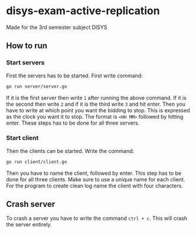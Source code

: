 # disys-exam-active-replication
Made for the 3rd semester subject DISYS

## How to run

### Start servers

First the servers has to be started.
First write command:

```bash
go run server/server.go
```

If it is the first server then write `1` after running the above command. If it is the second then write `2` and if it is the third write `3` and hit enter.
Then you have to write at which point you want the bidding to stop. This is expressed as the clock you want it to stop. The format is `<HH MM>` followed by hitting enter.
These steps has to be done for all three servers.

### Start client

Then the clients can be started.
Write the command:

```bash
go run client/client.go
```

Then you have to name the client, followed by enter.
This step has to be done for all three clients. Make sure to use a unique name for each client. For the program to create clean log name the client with four characters.

## Crash server

To crash a server you have to write the command `ctrl + c`. This will crash the server entirely.
